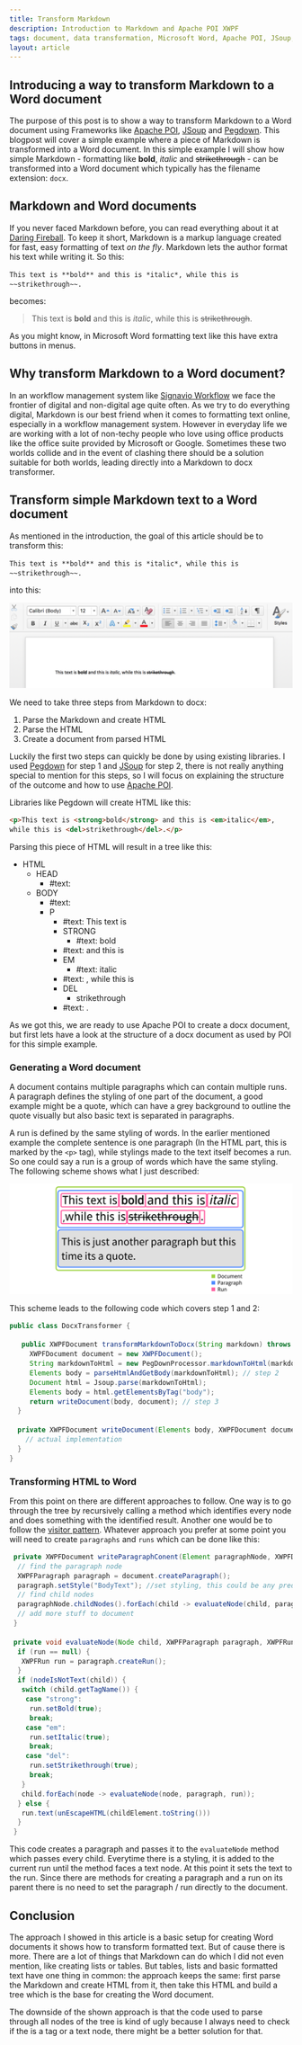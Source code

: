 ```yaml
---
title: Transform Markdown
description: Introduction to Markdown and Apache POI XWPF
tags: document, data transformation, Microsoft Word, Apache POI, JSoup, Pegdown
layout: article
---
```


## Introducing a way to transform Markdown to a Word document
The purpose of this post is to show a way to transform Markdown
to a Word document using Frameworks like [Apache POI](https://poi.apache.org/document/), 
[JSoup](https://jsoup.org/) and [Pegdown](https://github.com/sirthias/pegdown).
This blogpost will cover a simple example where a piece of Markdown is transformed into a Word document. 
In this simple example I will show how simple Markdown - formatting like **bold**, *italic* and ~~strikethrough~~ - can be transformed into a Word document which typically has the filename extension: `docx`.
## Markdown and Word documents
If you never faced Markdown before, you can read everything about it at [Daring Fireball](https://daringfireball.net/projects/markdown/). To keep it short, Markdown is a markup language created for fast, easy formatting of text *on the fly*. Markdown lets the author format his text while writing it. So this:

`
This text is **bold** and this is *italic*, while this is ~~strikethrough~~. 
`

becomes:

>This text is **bold** and this is *italic*, while this is ~~strikethrough~~. 

As you might know, in Microsoft Word formatting text like this have extra buttons in menus. 
## Why transform Markdown to a Word document?
In an workflow management system like [Signavio Workflow](http://www.signavio.com/products/workflow/) we face the frontier of digital and non-digital age quite often. As we try to do everything digital, Markdown is our best friend when it comes to formatting text online, especially in a workflow management system. However in everyday life we are working with a lot of non-techy people who love using office products like the office suite provided by Microsoft or Google.
Sometimes these two worlds collide and in the event of clashing there should be a solution suitable for both worlds, leading directly into a Markdown to docx transformer. 
## Transform simple Markdown text to a Word document 
As mentioned in the introduction, the goal of this article should be to transform this:

`
This text is **bold** and this is *italic*, while this is ~~strikethrough~~. 
`

into this:

![docx simple text](../2017/DocxText.png)

We need to take three steps from Markdown to docx:

1. Parse the Markdown and create HTML
2. Parse the HTML 
3. Create a document from parsed HTML

Luckily the first two steps can quickly be done by using existing libraries. I used [Pegdown](https://github.com/sirthias/pegdown) for step 1 and [JSoup](https://jsoup.org/) for step 2, there is not really anything special to mention for this steps, so I will focus on explaining the structure of the outcome and how to use [Apache POI](https://poi.apache.org/document/). 

Libraries like Pegdown will create HTML like this:
```html
<p>This text is <strong>bold</strong> and this is <em>italic</em>, 
while this is <del>strikethrough</del>.</p>
```
Parsing this piece of HTML will result in a tree like this:

- HTML
  - HEAD
    - #text:
  - BODY
    - #text: 
    - P
      - #text: This text is 
      - STRONG
        - #text: bold 
      - #text: and this is 
      - EM 
        - #text: italic
      - #text: , while this is 
      - DEL 
        - strikethrough
      - #text: .
     
As we got this, we are ready to use Apache POI to create a docx document, but first lets have a look at the structure of a docx document as used by POI for this simple example.

### Generating a Word document 
A document contains multiple paragraphs which can contain multiple runs. A paragraph defines the styling of one part of the document, a good example might be a quote, which can have a grey background to outline the quote visually but also basic text is separated in paragraphs. 

A run is defined by the same styling of words. In the earlier mentioned example the complete sentence is one paragraph (In the HTML part, this is marked by the `<p>` tag), while stylings made to the text itself becomes a run. So one could say a run is a group of words which have the same styling. The following scheme shows what I just described:

![docx scheme](../2017/document-scheme-with-legend.png)

This scheme leads to the following code which covers step 1 and 2:

```java
public class DocxTransformer {

   public XWPFDocument transformMarkdownToDocx(String markdown) throws DocumentException {
     XWPFDocument document = new XWPFDocument();
     String markdownToHtml = new PegDownProcessor.markdownToHtml(markdown); // step 1
     Elements body = parseHtmlAndGetBody(markdownToHtml); // step 2
     Document html = Jsoup.parse(markdownToHtml); 
     Elements body = html.getElementsByTag("body");
     return writeDocument(body, document); // step 3      
  }
  
  private XWPFDocument writeDocument(Elements body, XWPFDocument document) {
    // actual implementation
  }
}
```
### Transforming HTML to Word 
From this point on there are different approaches to follow. One way is to go through the tree by recursively calling a method which identifies every node and does something with the identified result. Another one would be to follow the [visitor pattern](https://en.wikipedia.org/wiki/Visitor_pattern). Whatever approach you prefer at some point you will need to create `paragraphs` and `runs` which can be done like this:

```java
 private XWPFDocument writeParagraphConent(Element paragraphNode, XWPFDocument document) {
  // find the paragraph node 
  XWPFParagraph paragraph = document.createParagraph();
  paragraph.setStyle("BodyText"); //set styling, this could be any predefined style
  // find child nodes 
  paragraphNode.childNodes().forEach(child -> evaluateNode(child, paragraph, null));
  // add more stuff to document
 }

 private void evaluateNode(Node child, XWPFParagraph paragraph, XWPFRun run) {
  if (run == null) {
   XWPFRun run = paragraph.createRun();
  }
  if (nodeIsNotText(child)) {
   switch (child.getTagName()) {
    case "strong":
     run.setBold(true);
     break;
    case "em":
     run.setItalic(true);
     break;
    case "del":
     run.setStrikethrough(true);
     break;
   }
   child.forEach(node -> evaluateNode(node, paragraph, run));
  } else {
   run.text(unEscapeHTML(childElement.toString()))
  }
 }
```

This code creates a paragraph and passes it to the `evaluateNode` method which passes every child. Everytime there is a styling, it is added to the current run until the method faces a text node. At this point it sets the text to the run. Since there are methods for creating a paragraph and a run on its parent there is no need to set the paragraph / run directly to the document. 
## Conclusion
The approach I showed in this article is a basic setup for creating Word documents it shows how to transform formatted text. But of cause there is more. There are a lot of things that Markdown can do which I did not even mention, like creating lists or tables. But tables, lists and basic formatted text have one thing in common: the approach keeps the same: first parse the Markdown and create HTML from it, then take this HTML and build a tree which is the base for creating the Word document. 

The downside of the shown approach is that the code used to parse through all nodes of the tree is kind of ugly because I always need to check if the is a tag or a text node, there might be a better solution for that. 
